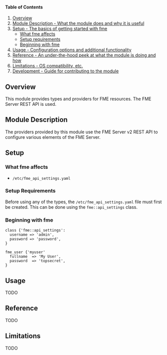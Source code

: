 #### Table of Contents

1. [Overview](#overview)
2. [Module Description - What the module does and why it is useful](#module-description)
3. [Setup - The basics of getting started with fme](#setup)
    * [What fme affects](#what-fme-affects)
    * [Setup requirements](#setup-requirements)
    * [Beginning with fme](#beginning-with-fme)
4. [Usage - Configuration options and additional functionality](#usage)
5. [Reference - An under-the-hood peek at what the module is doing and how](#reference)
5. [Limitations - OS compatibility, etc.](#limitations)
6. [Development - Guide for contributing to the module](#development)

## Overview

This module provides types and providers for FME resources.  The FME Server REST API is used.

## Module Description

The providers provided by this module use the FME Server v2 REST API to configure various elements of the FME Server.

## Setup

### What fme affects

* `/etc/fme_api_settings.yaml`

### Setup Requirements

Before using any of the types, the `/etc/fme_api_settings.yaml` file must first be created.  This can be done using the `fme::api_settings` class.

### Beginning with fme

```
class {'fme::api_settings':
  username => 'admin',
  password => 'password',
}

fme_user {'myuser'
  fullname  => 'My User',
  password  => 'topsecret',
}
```

## Usage

TODO

## Reference

TODO

## Limitations

TODO
